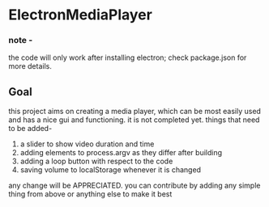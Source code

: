 # ElectronMediaPlayer

### note -

the code will only work after installing electron; check package.json for more details.

## Goal

this project aims on creating a media player, which can be most easily used and has a nice gui and functioning.
it is not completed yet. things that need to be added-

1. a slider to show video duration and time
2. adding elements to process.argv as they differ after building
3. adding a loop button with respect to the code
4. saving volume to localStorage whenever it is changed

any change will be APPRECIATED. you can contribute by adding any simple thing from above or anything else to make it best
